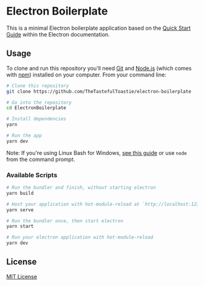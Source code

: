 # Electron Boilerplate

This is a minimal Electron boilerplate application based on the [Quick Start Guide](https://electronjs.org/docs/tutorial/quick-start) within the Electron documentation.

## Usage

To clone and run this repository you'll need [Git](https://git-scm.com) and [Node.js](https://nodejs.org/en/download/) (which comes with [npm](http://npmjs.com)) installed on your computer. From your command line:

```bash
# Clone this repository
git clone https://github.com/TheTastefulToastie/electron-boilerplate

# Go into the repository
cd ElectronBoilerplate

# Install dependencies
yarn

# Run the app
yarn dev
```

Note: If you're using Linux Bash for Windows, [see this guide](https://www.howtogeek.com/261575/how-to-run-graphical-linux-desktop-applications-from-windows-10s-bash-shell/) or use `node` from the command prompt.

### Available Scripts
```bash
# Run the bundler and finish, without starting electron
yarn build

# Host your application with hot-module-reload at `http://localhost:1234` without starting electron
yarn serve

# Run the bundler once, then start electron
yarn start

# Run your electron application with hot-module-reload
yarn dev
```



## License

[MIT License](LICENSE.md)

